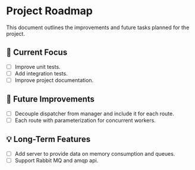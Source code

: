 # Project Roadmap

This document outlines the improvements and future tasks planned for the project.

## 👀 Current Focus
- [ ] Improve unit tests.
- [ ] Add integration tests.
- [ ] Improve project documentation.

## 🎯 Future Improvements
- [ ] Decouple dispatcher from manager and include it for each route.
- [ ] Each route with parameterization for concurrent workers.

## 💡 Long-Term Features
- [ ] Add server to provide data on memory consumption and queues.
- [ ] Support Rabbit MQ and amqp api.
